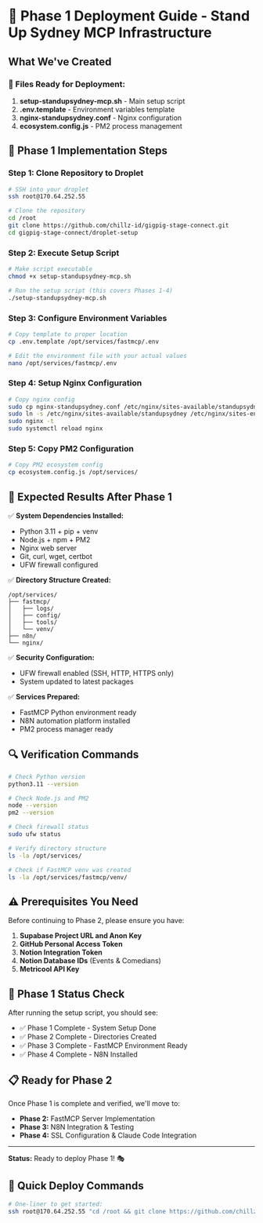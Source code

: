 # 🚀 Phase 1 Deployment Guide - Stand Up Sydney MCP Infrastructure

## What We've Created

### 📁 Files Ready for Deployment:
1. **setup-standupsydney-mcp.sh** - Main setup script
2. **.env.template** - Environment variables template  
3. **nginx-standupsydney.conf** - Nginx configuration
4. **ecosystem.config.js** - PM2 process management

## 🔧 Phase 1 Implementation Steps

### Step 1: Clone Repository to Droplet
```bash
# SSH into your droplet
ssh root@170.64.252.55

# Clone the repository
cd /root
git clone https://github.com/chillz-id/gigpig-stage-connect.git
cd gigpig-stage-connect/droplet-setup
```

### Step 2: Execute Setup Script
```bash
# Make script executable
chmod +x setup-standupsydney-mcp.sh

# Run the setup script (this covers Phases 1-4)
./setup-standupsydney-mcp.sh
```

### Step 3: Configure Environment Variables
```bash
# Copy template to proper location
cp .env.template /opt/services/fastmcp/.env

# Edit the environment file with your actual values
nano /opt/services/fastmcp/.env
```

### Step 4: Setup Nginx Configuration
```bash
# Copy nginx config
sudo cp nginx-standupsydney.conf /etc/nginx/sites-available/standupsydney
sudo ln -s /etc/nginx/sites-available/standupsydney /etc/nginx/sites-enabled/
sudo nginx -t
sudo systemctl reload nginx
```

### Step 5: Copy PM2 Configuration
```bash
# Copy PM2 ecosystem config
cp ecosystem.config.js /opt/services/
```

## 🎯 Expected Results After Phase 1

✅ **System Dependencies Installed:**
- Python 3.11 + pip + venv
- Node.js + npm + PM2
- Nginx web server
- Git, curl, wget, certbot
- UFW firewall configured

✅ **Directory Structure Created:**
```
/opt/services/
├── fastmcp/
│   ├── logs/
│   ├── config/
│   ├── tools/
│   └── venv/
├── n8n/
└── nginx/
```

✅ **Security Configuration:**
- UFW firewall enabled (SSH, HTTP, HTTPS only)
- System updated to latest packages

✅ **Services Prepared:**
- FastMCP Python environment ready
- N8N automation platform installed
- PM2 process manager ready

## 🔍 Verification Commands

```bash
# Check Python version
python3.11 --version

# Check Node.js and PM2
node --version
pm2 --version

# Check firewall status
sudo ufw status

# Verify directory structure
ls -la /opt/services/

# Check if FastMCP venv was created
ls -la /opt/services/fastmcp/venv/
```

## ⚠️ Prerequisites You Need

Before continuing to Phase 2, please ensure you have:

1. **Supabase Project URL and Anon Key**
2. **GitHub Personal Access Token**
3. **Notion Integration Token**
4. **Notion Database IDs** (Events & Comedians)
5. **Metricool API Key**

## 🚦 Phase 1 Status Check

After running the setup script, you should see:
- ✅ Phase 1 Complete - System Setup Done
- ✅ Phase 2 Complete - Directories Created  
- ✅ Phase 3 Complete - FastMCP Environment Ready
- ✅ Phase 4 Complete - N8N Installed

## 📋 Ready for Phase 2

Once Phase 1 is complete and verified, we'll move to:
- **Phase 2:** FastMCP Server Implementation
- **Phase 3:** N8N Integration & Testing
- **Phase 4:** SSL Configuration & Claude Code Integration

---

**Status:** Ready to deploy Phase 1! 🎭

## 🚀 Quick Deploy Commands

```bash
# One-liner to get started:
ssh root@170.64.252.55 "cd /root && git clone https://github.com/chillz-id/gigpig-stage-connect.git && cd gigpig-stage-connect/droplet-setup && chmod +x setup-standupsydney-mcp.sh && ./setup-standupsydney-mcp.sh"
```
